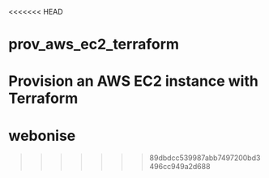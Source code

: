 <<<<<<< HEAD
# prov_aws_ec2_terraform
Provision an AWS EC2 instance with Terraform
=======
# webonise
>>>>>>> 89dbdcc539987abb7497200bd3496cc949a2d688
